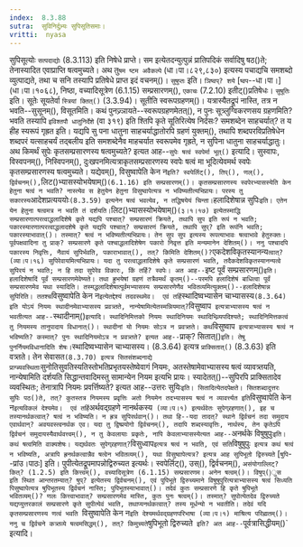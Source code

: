 ```yaml
---
index:  8.3.88
sutra:  सुविनिर्दुभ्र्यः सुपिसूतिसमाः।
vritti:  nyasa
---
```


सुपिसूत्योः `सत्पदाद्योः` (8.3.113) इति निषेधे प्राप्ते। सम इत्येतदन्युत्पुन्नं प्रातिपदिकं सर्वादिषु षठ()ते; तेनास्यादित एवाप्राप्ति षत्वमुच्यते। अथ तु`षम ष्टम अवैकल्पे` (धा।पा।८२९,८३०) इत्यस्य पचाद्यचि समशब्दो व्युत्पाद्यते, तथा च सनि तस्यापि प्रतिषेधे प्राप्त इदं वचनम्()। `सुषुप्तः` इति। `ञिष्वप्? शये` [`ष्वप`--धा।पा।] (धा।पा।१०६८), निष्ठा, वच्यादिसूत्रेण (6.1.15) सम्प्रसारणम्(), `एकाचः` (7.2.10) इतीट्()प्रतिषेधः। 
`सुषूतिः` इति। सूतेः सूयतेर्वा `स्त्रियां क्तित्()` (3.3.94)। सूतीति स्वरूपग्रहणम्()। यत्रास्यैतद्रूपं नास्ति, तत्र न भवति--सुसूनम्(), विसूतमिति। कथं पुनज्र्ञायते--स्वरूपग्रहणमेतत्(), न पुनः सूत्र्लुग्विकरणसय ग्रहणमिति? भवति तस्यापि `इविश्तपौ धातुनिर्देशे` (वा ३१९) इति श्तिपि कृते सूतिरित्येष निर्दसः? समशब्देन साहचर्यात्? त य हीह स्यरूपं गृह्रत इति। यद्यपि सु पना धातुना साहचर्याद्धातोरपि ग्रहणं युक्तम्(), तथापि शब्दपरविप्रतिषेधेन शब्दपरं यत्साहचर्यं तद्बलीय इति समशब्देनैव माहचर्यात स्वरूपमेव गृह्रते, न सुपिना धातुना साहचर्याद्धातुः। 
अथ किमर्थं सुपेः कृतसम्प्रसारणस्य षत्वमुच्यते? इत्यत आह--`सुपेः षत्वं स्वपेर्मा भूत्()` इत्यादि। सुस्वापः, विस्वपनम्(), निस्विपनम्(), दुःखपनमित्यत्राकृतसम्प्रसारणस्य स्वपेः षत्वं मा भूदित्येवमर्थ स्वपेः कृतसम्प्रसारणस्य षत्वमुच्यते। यद्येवम्(), विसुष्वापेति केन न` इति? स्वपेर्लिट्(), तिप्(), णल्(), द्विर्वचनम्(), `लिट()भ्यासस्योभयेषाम्()` (6.1.16) इति सम्प्रसारणम्()। कृतसम्प्रसारणस्य स्वपेरभ्यासस्येति केन हेतुना षत्वं न भवति? नास्त्येव स हेतुयेन हेतुना विसुष्वापेत्यत्र न भविष्यतीत्यभिप्रायः। परस्य तु सकारस्य `आदेशप्रत्यययोः` (8.3.59) इत्यनेन षत्वं भवत्येव, न तद्धिषयेयं चिन्ता। `हलादिशेषान्न सुपिः` इति। एतेन येन हेतुना षत्वमत्र न भवति तं दर्शयति। `लिट()भ्यासस्योभयेषाम्()` (३।१।१७) इत्येतस्माद्धि सम्प्रसारणात्परत्वाद्धलादिशेषे कृते यद्यपि पश्चात्? सम्प्रसारणं क्रियते, तथापि सुप इति रूपं न भवति; पकारस्यारणात्परत्वाद्धलादशेषे कृते यद्यपि पश्चात्? सम्प्रसारणं क्रियते, तथापि सुप्? इति रूपंनि भवति; पकारस्याभावात्()। तस्मात्? षत्वं न भविष्यतीत्यभिप्रायः। तेन सुप सुप इत्यस्य रूपत्याभावः षत्वाभावे हेतुरुक्तः। पूर्वपक्षवादिना तु प्राक्? सम्प्रसारणे कृते पश्चाद्धलादिशेषेण पकारो निवृत्त इति मन्यमानेन देशितम्()। ननु पश्चादपि पकारस्य निवृत्तिः, नैवायं सुपिर्भवति, पकाराभावात्(), तत्? किमिति देशितम्()? `एकदेशविकृतस्यानन्य`त्वात्? (व्या।प।१६) सुपिरेवायमित्यभिप्रायः। यदा तु परत्वाद्धलादिशेषे कृते सम्प्रसारणं भवति, तदैकदेशविकृतस्यानन्यत्वे सुपिरयं न भवति; न हि तदा सुपेरेव विकारः, किं तर्हि? स्वपेः। अत आह--`इष्ट पूर्वं सम्प्रसारणम्()` इति। हलादिशेषादिं पूर्वं सम्प्रसारणमेवेष्यते। तथा ह्रुभयेषां ग्रहणं तत्रैवमर्थं कृतम्()--परमपि हलादिशेषं बाधित्वा पूर्वं सम्प्रसारणमेव यथा स्यादिति। तस्मद्धलादिशेषात्पूर्वमभ्यासस्य सम्प्रसारणेणैव भवितव्यमित्युक्तम्()--हलादिशेषान्न सुपिरिति। ततश्च `विसुष्वापेति केन न` इत्येतद्देश्यं तदवस्थमेव। 
एवं तर्हि `स्थादिष्वभ्यासेन चाभ्यासस्य` (8.3.64) इति योऽयं नियमः स्थादीनमेवाभ्यासस्य प्रवत्र्तते, नान्येषामित्येतस्मन्नियमात्? `विसुष्वाप` इत्यत्राभ्यासस्य षत्वं न भवतीत्यत आह--`स्थादीनाम्()` इत्यादि। स्थादिनिमित्तको नियमः स्थादिनियमः स्थादिभिव्र्यपदिश्यते; स्थादिनिमित्तकत्वं तु नियमस्य तानुपादाय विधानात्()। स्थादीनां यो नियमः सोऽत्र न प्रवत्र्तते। कथं `विसुष्वाप` इत्यत्राभ्यासस्य षत्वं न भविष्यति? कस्मात्? पुनः स्थादिनियमोऽत्र न प्रवत्र्तते? इत्यत आह--`प्राक्? सितात्()` इति। तेषु पुनर्नियमविधानादिति शेषः। `स्थादिष्वभ्यासेन चाभ्यासस्य। (8.3.64) इत्यत्र `प्राक्सितात्()` (8.3.63) इति वत्र्तते। तेन सेवासत` (8.3.70) इत्यत्र सितसंशब्दनाद्ये प्राग्ब्यवस्थिताः `सुनोतिसुवतिस्यतिस्तोभतिप्रभृतयस्तेष्वेवागं नियमः, अतस्तेषामेवाभ्यासस्य षत्वं व्यावत्र्तयति, नान्येषामिति दर्शयति सिद्धान्तवादिमस्तु सामान्येन नियम इत्यभि प्रायः। स्यादेतत्()--सुपिरपि प्राक्सितादेव व्यवस्थितः; तेनात्रापि नियमः प्रवर्त्तिष्यते? इत्यत आह--उत्तरः सुयिः` इति। सितादित्येतदपेक्षते। सितशब्दादुत्तरः सुपिः पठ()ते, तत्? कुतस्तत्र नियमस्य प्रवृत्तिः अतो नियमेन तदभ्यासस्य षत्वं न व्यावर्त्त्यत इति `विसुष्वापेति केन न` इत्यविकलं देश्यमेव। 
एवं तर्हि `अर्थवद्ग्रहणे नानर्थकस्य` (व्या।प।१) इत्यर्थवेतः सुपेग्र्रहणात्(), इह च तस्यानर्थकत्वात्? षत्वं न भविष्यति। न ह्रत्र सुपिरर्थवान्()। तथा हि--यदा तादत्? स्थाने द्विर्वचनं तदा समुदाय एवार्थवान्? अवयवस्त्वनर्थक एव। यदा तु द्विष्प्रयोगो द्विर्वचनम्(), तदापि शब्दस्यावृत्तिः, नार्थस्य, तेन कृतेऽपि द्विर्वचनं समुदायस्यैवार्थवत्त्वम्(), न तु केवलायाः प्रकृतेः, नापि केवलाभ्यासस्येत्यत आह--`अनर्थके विषुषुपुः` इति। कथं षत्वमिति वाक्यशेषः। यद्यर्थवतः सुपेग्र्रहणात्? `विसुध्वाप` इत्यत्र षत्वं न भवति, एवं सति `विषुषुपुः` इत्यत्र कथं षत्वं न भविष्यति, अत्रापि ह्रनर्थकत्वान्नैव षत्वेन भवितव्यम्(), यथा विसुष्वापेत्यत्र? इत्यत्र आह सुपिभूतो द्विरुच्यते` [`षुपि`--प्रांउ।पाठः] इति। पुपीत्येतद्रूपमापन्नोद्विरुच्यत इत्यर्थः। स्वपेर्लिट्(), उस्(), द्विर्वचनम्(), `असंयोगाल्लिट्? कित्? (1.2.5) इति कित्त्वम्(), वच्यादिसूत्रेण (6.1.15) सम्प्रसारणम। अनेन षत्वम्()। विषुप्()ुस इति स्थित आन्तरतम्यात्? षुप्? इत्येतस्य द्विर्वचनम्(), एवं पुपिभूते द्विरुच्यमाने विषुषुपुरित्यत्राभ्यासस्य षत्वं सिध्यति पिसुष्वापेत्यत्र षुपिभूतस्य द्विर्वचनं नास्ति; पुपिभूतस्याभावात्()। तदेवं कुतः सम्प्रसारणे हि कृते षुपिभूते भवितव्यम्()? णलः कित्त्वाभावात्? सम्प्रसारणमेव मास्ति, कुतः पुनः षत्वम्()। तस्मात्? सुपोत्येतदेव द्विरुच्यते यद्यप्युत्तरकालं सम्प्रसारणे कृते सुपीत्येवं भवति, तथाप्यनर्थकत्वात्? तस्य मूर्धन्यो न भवतीति। तदेवं यदि कृतसम्प्रसारणस्य णत्वं भवति `विसुष्वापेति केन न` इति देश्यमर्थवद्ग्रहणपरिभाषा (व्या।प।१) माश्रित्य परिह्मतम्()। 
ननु च द्विर्वचने कत्र्तव्ये षत्वमसिद्धम्(), तत्? किमुच्यते `षुपिभूतो द्विरुच्यते` इति? अत आह--`पूर्वत्रासिद्धीयम्()` इत्यादि।

